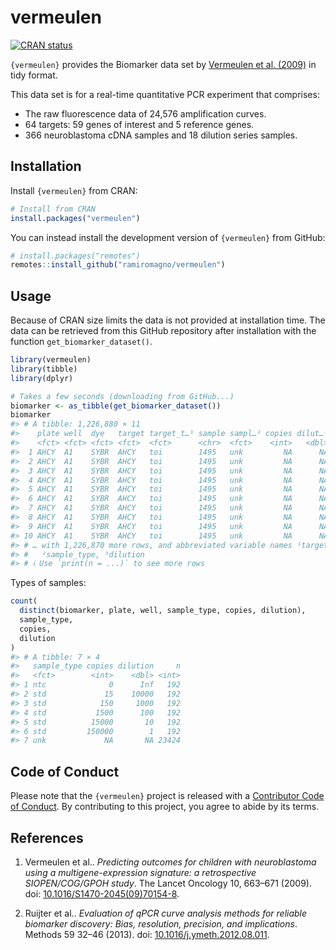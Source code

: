 
<!-- README.md is generated from README.Rmd. Please edit that file -->

# vermeulen

<!-- badges: start -->

[![CRAN
status](https://www.r-pkg.org/badges/version/vermeulen)](https://CRAN.R-project.org/package=vermeulen)
<!-- badges: end -->

`{vermeulen}` provides the Biomarker data set by [Vermeulen et al.
(2009)](https://doi.org/10.1016/S1470-2045(09)70154-8) in tidy format.

This data set is for a real-time quantitative PCR experiment that
comprises:

-   The raw fluorescence data of 24,576 amplification curves.
-   64 targets: 59 genes of interest and 5 reference genes.
-   366 neuroblastoma cDNA samples and 18 dilution series samples.

## Installation

Install `{vermeulen}` from CRAN:

``` r
# Install from CRAN
install.packages("vermeulen")
```

You can instead install the development version of `{vermeulen}` from
GitHub:

``` r
# install.packages("remotes")
remotes::install_github("ramiromagno/vermeulen")
```

## Usage

Because of CRAN size limits the data is not provided at installation
time. The data can be retrieved from this GitHub repository after
installation with the function `get_biomarker_dataset()`.

``` r
library(vermeulen)
library(tibble)
library(dplyr)

# Takes a few seconds (downloading from GitHub...)
biomarker <- as_tibble(get_biomarker_dataset())
biomarker
#> # A tibble: 1,226,880 × 11
#>    plate well  dye   target target_t…¹ sample sampl…² copies dilut…³ cycle fluor
#>    <fct> <fct> <fct> <fct>  <fct>      <chr>  <fct>    <int>   <dbl> <int> <dbl>
#>  1 AHCY  A1    SYBR  AHCY   toi        1495   unk         NA      NA     1  1.10
#>  2 AHCY  A1    SYBR  AHCY   toi        1495   unk         NA      NA     2  1.45
#>  3 AHCY  A1    SYBR  AHCY   toi        1495   unk         NA      NA     3  1.46
#>  4 AHCY  A1    SYBR  AHCY   toi        1495   unk         NA      NA     4  1.47
#>  5 AHCY  A1    SYBR  AHCY   toi        1495   unk         NA      NA     5  1.47
#>  6 AHCY  A1    SYBR  AHCY   toi        1495   unk         NA      NA     6  1.45
#>  7 AHCY  A1    SYBR  AHCY   toi        1495   unk         NA      NA     7  1.48
#>  8 AHCY  A1    SYBR  AHCY   toi        1495   unk         NA      NA     8  1.46
#>  9 AHCY  A1    SYBR  AHCY   toi        1495   unk         NA      NA     9  1.47
#> 10 AHCY  A1    SYBR  AHCY   toi        1495   unk         NA      NA    10  1.46
#> # … with 1,226,870 more rows, and abbreviated variable names ¹​target_type,
#> #   ²​sample_type, ³​dilution
#> # ℹ Use `print(n = ...)` to see more rows
```

Types of samples:

``` r
count(
  distinct(biomarker, plate, well, sample_type, copies, dilution),
  sample_type,
  copies,
  dilution
)
#> # A tibble: 7 × 4
#>   sample_type copies dilution     n
#>   <fct>        <int>    <dbl> <int>
#> 1 ntc              0      Inf   192
#> 2 std             15    10000   192
#> 3 std            150     1000   192
#> 4 std           1500      100   192
#> 5 std          15000       10   192
#> 6 std         150000        1   192
#> 7 unk             NA       NA 23424
```

## Code of Conduct

Please note that the `{vermeulen}` project is released with a
[Contributor Code of
Conduct](https://contributor-covenant.org/version/2/1/CODE_OF_CONDUCT.html).
By contributing to this project, you agree to abide by its terms.

## References

1.  Vermeulen et al.. *Predicting outcomes for children with
    neuroblastoma using a multigene-expression signature: a
    retrospective SIOPEN/COG/GPOH study*. The Lancet Oncology 10,
    663–671 (2009). doi:
    [10.1016/S1470-2045(09)70154-8](https://doi.org/10.1016/S1470-2045(09)70154-8).

2.  Ruijter et al.. *Evaluation of qPCR curve analysis methods for
    reliable biomarker discovery: Bias, resolution, precision, and
    implications*. Methods 59 32–46 (2013). doi:
    [10.1016/j.ymeth.2012.08.011](https://doi.org/10.1016/j.ymeth.2012.08.011).
